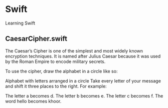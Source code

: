 # Swift
Learning Swift
## CaesarCipher.swift
The Caesar’s Cipher is one of the simplest and most widely known encryption techniques. It is named after Julius Caesar because it was used by the Roman Empire to encode military secrets.

To use the cipher, draw the alphabet in a circle like so:

Alphabet with letters arranged in a circle
Take every letter of your message and shift it three places to the right. For example:

The letter a becomes d.
The letter b becomes e.
The letter c becomes f.
The word hello becomes khoor.
